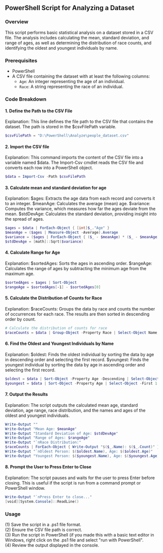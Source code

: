 ## PowerShell Script for Analyzing a Dataset

### Overview
This script performs basic statistical analysis on a dataset stored in a CSV file. The analysis includes calculating the mean, standard deviation, and range of ages, as well as determining the distribution of race counts, and identifying the oldest and youngest individuals by name.

### Prerequisites
- PowerShell
- A CSV file containing the dataset with at least the following columns:
  - `Age`: An integer representing the age of an individual.
  - `Race`: A string representing the race of an individual.

### Code Breakdown

#### 1. Define the Path to the CSV File
Explanation: This line defines the file path to the CSV file that contains the dataset. The path is stored in the $csvFilePath variable.
```powershell
$csvFilePath = "D:\PowerShell\Analyze\people_dataset.csv"
```

#### 2. Import the CSV file
Explanation: This command imports the content of the CSV file into a variable named $data. The Import-Csv cmdlet reads the CSV file and converts each row into a PowerShell object.
```powershell
$data = Import-Csv -Path $csvFilePath
```

#### 3. Calculate mean and standard deviation for age
Explanation: $ages: Extracts the age data from each record and converts it to an integer. $meanAge: Calculates the average (mean) age. $variance: Computes the variance, which measures how far the ages deviate from the mean. $stdDevAge: Calculates the standard deviation, providing insight into the spread of ages.
```powershell
$ages = $data | ForEach-Object { [int]$_."Age" }
$meanAge = ($ages | Measure-Object -Average).Average
$variance = ($ages | ForEach-Object { ($_ - $meanAge) * ($_ - $meanAge) } | Measure-Object -Sum).Sum / ($ages.Count - 1)
$stdDevAge = [math]::Sqrt($variance)
```

#### 4. Calculate Range for Age
Explanation: $sortedAges: Sorts the ages in ascending order. $rangeAge: Calculates the range of ages by subtracting the minimum age from the maximum age.
```powershell
$sortedAges = $ages | Sort-Object
$rangeAge = $sortedAges[-1] - $sortedAges[0]
```
#### 5. Calculate the Distribution of Counts for Race
Explanation: $raceCounts: Groups the data by race and counts the number of occurrences for each race. The results are then sorted in descending order by count.
```powershell
# Calculate the distribution of counts for race
$raceCounts = $data | Group-Object -Property Race | Select-Object Name, Count | Sort-Object Count -Descending
```
#### 6. Find the Oldest and Youngest Individuals by Name
Explanation: $oldest: Finds the oldest individual by sorting the data by age in descending order and selecting the first record. $youngest: Finds the youngest individual by sorting the data by age in ascending order and selecting the first record.
```powershell
$oldest = $data | Sort-Object -Property Age -Descending | Select-Object -First 1 -Property Name, Age
$youngest = $data | Sort-Object -Property Age | Select-Object -First 1 -Property Name, Age
```

#### 7. Output the Results
Explanation: The script outputs the calculated mean age, standard deviation, age range, race distribution, and the names and ages of the oldest and youngest individuals.
```powershell
Write-Output ""
Write-Output "Mean Age: $meanAge"
Write-Output "Standard Deviation of Age: $stdDevAge"
Write-Output "Range of Ages: $rangeAge"
Write-Output "`nRace Distribution:"
$raceCounts | ForEach-Object { Write-Output "$($_.Name): $($_.Count)" }
Write-Output "`nOldest Person: $($oldest.Name), Age: $($oldest.Age)"
Write-Output "Youngest Person: $($youngest.Name), Age: $($youngest.Age)"

```

#### 8. Prompt the User to Press Enter to Close
Explanation: The script pauses and waits for the user to press Enter before closing. This is useful if the script is run from a command prompt or PowerShell window.
```powershell
Write-Output "`nPress Enter to close..."
[void][System.Console]::ReadLine()
```

### Usage
(1) Save the script in a .ps1 file format. <br>
(2) Ensure the CSV file path is correct. <br>
(3) Run the script in PowerShell (if you made this with a basic text editor in Windows, right click on the .ps1 file and select "run with PowerShell". <br>
(4) Review the output displayed in the console.
